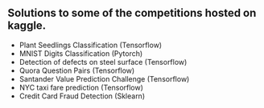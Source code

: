 ## Solutions to some of the competitions hosted on kaggle.

- Plant Seedlings Classification (Tensorflow)
- MNIST Digits Classification (Pytorch)
- Detection of defects on steel surface (Tensorflow)
- Quora Question Pairs (Tensorflow)
- Santander Value Prediction Challenge (Tensorflow)
- NYC taxi fare prediction (Tensorflow)
- Credit Card Fraud Detection (Sklearn)
